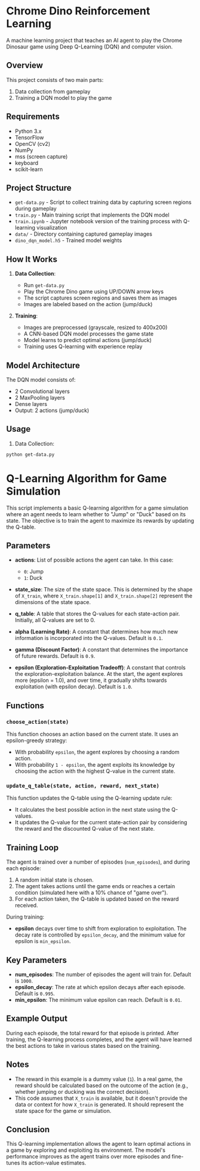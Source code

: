 # Chrome Dino Reinforcement Learning

A machine learning project that teaches an AI agent to play the Chrome Dinosaur game using Deep Q-Learning (DQN) and computer vision.

## Overview

This project consists of two main parts:
1. Data collection from gameplay
2. Training a DQN model to play the game

## Requirements

- Python 3.x
- TensorFlow
- OpenCV (cv2)
- NumPy
- mss (screen capture)
- keyboard
- scikit-learn

## Project Structure

- `get-data.py` - Script to collect training data by capturing screen regions during gameplay
- `train.py` - Main training script that implements the DQN model
- `train.ipynb` - Jupyter notebook version of the training process with Q-learning visualization
- `data/` - Directory containing captured gameplay images
- `dino_dqn_model.h5` - Trained model weights

## How It Works

1. **Data Collection**:
   - Run `get-data.py`
   - Play the Chrome Dino game using UP/DOWN arrow keys
   - The script captures screen regions and saves them as images
   - Images are labeled based on the action (jump/duck)

2. **Training**:
   - Images are preprocessed (grayscale, resized to 400x200)
   - A CNN-based DQN model processes the game state
   - Model learns to predict optimal actions (jump/duck)
   - Training uses Q-learning with experience replay

## Model Architecture
The DQN model consists of:

- 2 Convolutional layers
- 2 MaxPooling layers
- Dense layers
- Output: 2 actions (jump/duck)

## Usage

1. Data Collection:
```bash
python get-data.py
```


# Q-Learning Algorithm for Game Simulation

This script implements a basic Q-learning algorithm for a game simulation where an agent needs to learn whether to "Jump" or "Duck" based on its state. The objective is to train the agent to maximize its rewards by updating the Q-table.

## Parameters

- **actions**: List of possible actions the agent can take. In this case:
  - `0`: Jump
  - `1`: Duck
  
- **state_size**: The size of the state space. This is determined by the shape of `X_train`, where `X_train.shape[1]` and `X_train.shape[2]` represent the dimensions of the state space.
  
- **q_table**: A table that stores the Q-values for each state-action pair. Initially, all Q-values are set to 0.

- **alpha (Learning Rate)**: A constant that determines how much new information is incorporated into the Q-values. Default is `0.1`.

- **gamma (Discount Factor)**: A constant that determines the importance of future rewards. Default is `0.9`.

- **epsilon (Exploration-Exploitation Tradeoff)**: A constant that controls the exploration-exploitation balance. At the start, the agent explores more (epsilon = 1.0), and over time, it gradually shifts towards exploitation (with epsilon decay). Default is `1.0`.

## Functions

### `choose_action(state)`
This function chooses an action based on the current state. It uses an epsilon-greedy strategy:
- With probability `epsilon`, the agent explores by choosing a random action.
- With probability `1 - epsilon`, the agent exploits its knowledge by choosing the action with the highest Q-value in the current state.

### `update_q_table(state, action, reward, next_state)`
This function updates the Q-table using the Q-learning update rule:
- It calculates the best possible action in the next state using the Q-values.
- It updates the Q-value for the current state-action pair by considering the reward and the discounted Q-value of the next state.

## Training Loop

The agent is trained over a number of episodes (`num_episodes`), and during each episode:
1. A random initial state is chosen.
2. The agent takes actions until the game ends or reaches a certain condition (simulated here with a 10% chance of "game over").
3. For each action taken, the Q-table is updated based on the reward received.

During training:
- **epsilon** decays over time to shift from exploration to exploitation. The decay rate is controlled by `epsilon_decay`, and the minimum value for epsilon is `min_epsilon`.

## Key Parameters

- **num_episodes**: The number of episodes the agent will train for. Default is `1000`.
- **epsilon_decay**: The rate at which epsilon decays after each episode. Default is `0.995`.
- **min_epsilon**: The minimum value epsilon can reach. Default is `0.01`.

## Example Output

During each episode, the total reward for that episode is printed. After training, the Q-learning process completes, and the agent will have learned the best actions to take in various states based on the training.

## Notes

- The reward in this example is a dummy value (`1`). In a real game, the reward should be calculated based on the outcome of the action (e.g., whether jumping or ducking was the correct decision).
- This code assumes that `X_train` is available, but it doesn't provide the data or context for how `X_train` is generated. It should represent the state space for the game or simulation.
  
## Conclusion

This Q-learning implementation allows the agent to learn optimal actions in a game by exploring and exploiting its environment. The model's performance improves as the agent trains over more episodes and fine-tunes its action-value estimates.


